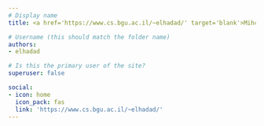 ```yaml
---
# Display name
title: <a href='https://www.cs.bgu.ac.il/~elhadad/' target='blank'>Mihchael Elhadad</a>

# Username (this should match the folder name)
authors:
- elhadad

# Is this the primary user of the site?
superuser: false

social:
- icon: home
  icon_pack: fas
  link: 'https://www.cs.bgu.ac.il/~elhadad/'
---
```

